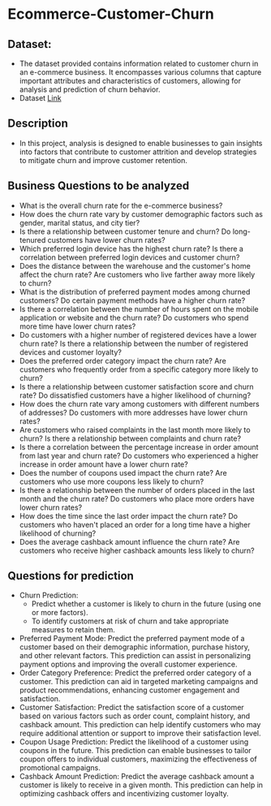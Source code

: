 # Ecommerce-Customer-Churn
## Dataset:
- The dataset provided contains information related to customer churn in an e-commerce business. It encompasses various columns that capture important attributes and characteristics of customers, allowing for analysis and prediction of churn behavior.
- Dataset <a href='https://www.kaggle.com/datasets/ankitverma2010/ecommerce-customer-churn-analysis-and-prediction?sort=most-comments'>Link</a>

  
## Description
- In this project, analysis is designed to enable businesses to gain insights into factors that contribute to customer attrition and develop strategies to mitigate churn and improve customer retention.

## Business Questions to be analyzed
- What is the overall churn rate for the e-commerce business?
- How does the churn rate vary by customer demographic factors such as gender, marital status, and city tier?
- Is there a relationship between customer tenure and churn? Do long-tenured customers have lower churn rates?
- Which preferred login device has the highest churn rate? Is there a correlation between preferred login devices and customer churn?
- Does the distance between the warehouse and the customer's home affect the churn rate? Are customers who live farther away more likely to churn?
- What is the distribution of preferred payment modes among churned customers? Do certain payment methods have a higher churn rate?
- Is there a correlation between the number of hours spent on the mobile application or website and the churn rate? Do customers who spend more time have lower churn rates?
- Do customers with a higher number of registered devices have a lower churn rate? Is there a relationship between the number of registered devices and customer loyalty?
- Does the preferred order category impact the churn rate? Are customers who frequently order from a specific category more likely to churn?
- Is there a relationship between customer satisfaction score and churn rate? Do dissatisfied customers have a higher likelihood of churning?
- How does the churn rate vary among customers with different numbers of addresses? Do customers with more addresses have lower churn rates?
- Are customers who raised complaints in the last month more likely to churn? Is there a relationship between complaints and churn rate?
- Is there a correlation between the percentage increase in order amount from last year and churn rate? Do customers who experienced a higher increase in order amount have a lower churn rate?
- Does the number of coupons used impact the churn rate? Are customers who use more coupons less likely to churn?
- Is there a relationship between the number of orders placed in the last month and the churn rate? Do customers who place more orders have lower churn rates?
- How does the time since the last order impact the churn rate? Do customers who haven't placed an order for a long time have a higher likelihood of churning?
- Does the average cashback amount influence the churn rate? Are customers who receive higher cashback amounts less likely to churn?

## Questions for prediction
- Churn Prediction:
  - Predict whether a customer is likely to churn in the future (using one or more factors).
  - To identify customers at risk of churn and take appropriate measures to retain them.
- Preferred Payment Mode: Predict the preferred payment mode of a customer based on their demographic information, purchase history, and other relevant factors. This prediction can assist in personalizing payment options and improving the overall customer experience.
- Order Category Preference: Predict the preferred order category of a customer. This prediction can aid in targeted marketing campaigns and product recommendations, enhancing customer engagement and satisfaction.
- Customer Satisfaction: Predict the satisfaction score of a customer based on various factors such as order count, complaint history, and cashback amount. This prediction can help identify customers who may require additional attention or support to improve their satisfaction level.
- Coupon Usage Prediction: Predict the likelihood of a customer using coupons in the future. This prediction can enable businesses to tailor coupon offers to individual customers, maximizing the effectiveness of promotional campaigns.
- Cashback Amount Prediction: Predict the average cashback amount a customer is likely to receive in a given month. This prediction can help in optimizing cashback offers and incentivizing customer loyalty.

















